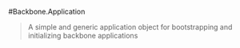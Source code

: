 #Backbone.Application
> A simple and generic application object for bootstrapping and initializing backbone applications